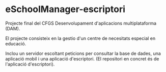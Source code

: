 # eSchoolManager-escriptori

Projecte final del CFGS Desenvolupament d'aplicacions multiplataforma (DAM).

El projecte consisteix en la gestio d'un centre de necesitats especial en educació.

Inclou un servidor escoltant peticions per consultar la base de dades, una aplicació mobil i una aplicació d'escriptori.
(El repositori en concret és de l'aplicació d'escriptori).
